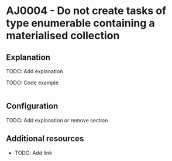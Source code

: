 # AJ0004 - Do not create tasks of type enumerable containing a materialised collection

## Explanation
TODO: Add explanation

TODO: Code example
````csharp
````
## Configuration
TODO: Add explanation or remove section

## Additional resources
- TODO: Add link
